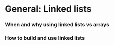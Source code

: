 # General: Linked lists

### When and why using linked lists vs arrays
### How to build and use linked lists